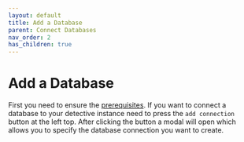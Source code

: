 ```yaml
---
layout: default
title: Add a Database
parent: Connect Databases
nav_order: 2
has_children: true
---
```


# Add a Database
First you need to ensure the [prerequisites](../connections.md). 
If you want to connect a database to your detective instance need to press the `add connection` button at the left top.
After clicking the button a modal will open which allows you to specify the database connection you want to create.

